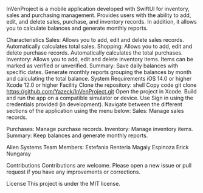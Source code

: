 InVenProject is a mobile application developed with SwiftUI for inventory, sales and purchasing management. Provides users with the ability to add, edit, and delete sales, purchase, and inventory records. In addition, it allows you to calculate balances and generate monthly reports.

Characteristics
Sales:
Allows you to add, edit and delete sales records.
Automatically calculates total sales.
Shopping:
Allows you to add, edit and delete purchase records.
Automatically calculates the total purchases.
Inventory:
Allows you to add, edit and delete inventory items.
Items can be marked as verified or unverified.
Summary:
Save daily balances with specific dates.
Generate monthly reports grouping the balances by month and calculating the total balance.
System Requirements
iOS 14.0 or higher
Xcode 12.0 or higher
Facility
Clone the repository:
shell
Copy code
git clone https://github.com/Yazeck/InVenProject.git
Open the project in Xcode.
Build and run the app on a compatible simulator or device.
Use
Sign in using the credentials provided (in development).
Navigate between the different sections of the application using the menu below:
Sales: Manage sales records.

Purchases: Manage purchase records.
Inventory: Manage inventory items.
Summary: Keep balances and generate monthly reports.

Alien Systems Team Members:
Estefania Renteria
Magaly Espinoza
Erick Nungaray

Contributions
Contributions are welcome. Please open a new issue or pull request if you have any improvements or corrections.

License
This project is under the MIT license.
